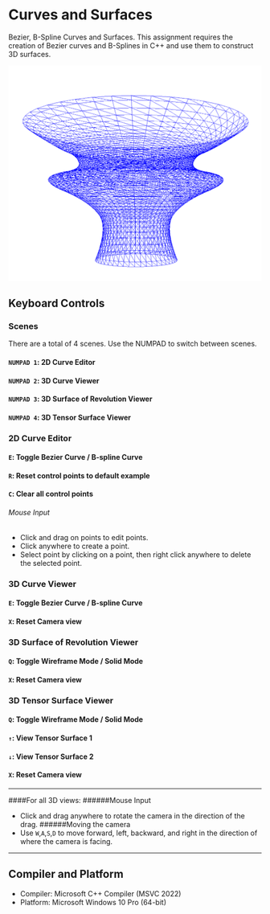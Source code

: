 # Curves and Surfaces

Bezier, B-Spline Curves and Surfaces. This assignment requires the creation of Bezier curves and B-Splines in C++ and use them to construct 3D surfaces.

![surface](453-skeleton/surface.png)

## Keyboard Controls
### Scenes
There are a total of 4 scenes. Use the NUMPAD to switch between scenes.
#### `NUMPAD 1`: 2D Curve Editor
#### `NUMPAD 2`: 3D Curve Viewer
#### `NUMPAD 3`: 3D Surface of Revolution Viewer
#### `NUMPAD 4`: 3D Tensor Surface Viewer

### 2D Curve Editor
#### `E`: Toggle Bezier Curve / B-spline Curve
#### `R`: Reset control points to default example
#### `C`: Clear all control points
###### Mouse Input
- Click and drag on points to edit points.
- Click anywhere to create a point.
- Select point by clicking on a point, then right click anywhere to delete the selected point.

### 3D Curve Viewer
#### `E`: Toggle Bezier Curve / B-spline Curve
#### `X`: Reset Camera view

### 3D Surface of Revolution Viewer
#### `Q`: Toggle Wireframe Mode / Solid Mode
#### `X`: Reset Camera view

### 3D Tensor Surface Viewer
#### `Q`: Toggle Wireframe Mode / Solid Mode
#### `↑`: View Tensor Surface 1
#### `↓`: View Tensor Surface 2
#### `X`: Reset Camera view

---
####For all 3D views:
######Mouse Input
- Click and drag anywhere to rotate the camera in the direction of the drag.
######Moving the camera
- Use `W`,`A`,`S`,`D` to move forward, left, backward, and right in the direction of where the camera is facing.
---
## Compiler and Platform
- Compiler: Microsoft C++ Compiler (MSVC 2022)
- Platform: Microsoft Windows 10 Pro (64-bit)

